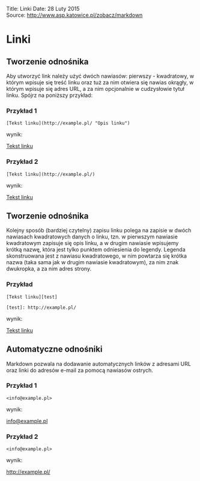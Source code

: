 Title: 		Linki
Date: 		28 Luty 2015  
Source:     http://www.asp.katowice.pl/zobacz/markdown

# Linki

## Tworzenie odnośnika

Aby utworzyć link należy użyć dwóch nawiasów: pierwszy - kwadratowy, 
w którym wpisuje się treść linku oraz tuż za nim otwiera się nawias okrągły, 
w którym wpisuje się adres URL, a za nim opcjonalnie w cudzysłowie tytuł linku. 
Spójrz na poniższy przykład:

### Przykład 1
```
[Tekst linku](http://example.pl/ "Opis linku")
```
wynik:

[Tekst linku](http://example.pl/ "Opis linku")

### Przykład 2
```
[Tekst linku](http://example.pl/)
```
wynik:

[Tekst linku](http://example.pl/)


## Tworzenie odnośnika

Kolejny sposób (bardziej czytelny) zapisu linku polega na zapisie w dwóch nawiasach kwadratowych danych o linku, 
tzn. w pierwszym nawiasie kwadratowym zapisuje się opis linku, a w drugim nawiasie wpisujemy krótką nazwę, 
która jest tylko punktem odniesienia do legendy. Legenda skonstruowana jest z nawiasu kwadratowego, 
w nim powtarza się krótka nazwa (taka sama jak w drugim nawiasie kwadratowym), za nim znak dwukropka, 
a za nim adres strony. 

### Przykład
```
[Tekst linku][test] 

[test]: http://example.pl/
```
wynik:

[Tekst linku][test] 

[test]: http://example.pl/

## Automatyczne odnośniki

Markdown pozwala na dodawanie automatycznych linków z adresami URL 
oraz linki do adresów e-mail za pomocą nawiasów ostrych. 

### Przykład 1
```
<info@example.pl>
```
wynik:

<info@example.pl>

### Przykład 2
```
<info@example.pl>
```
wynik:

<http://example.pl/>













